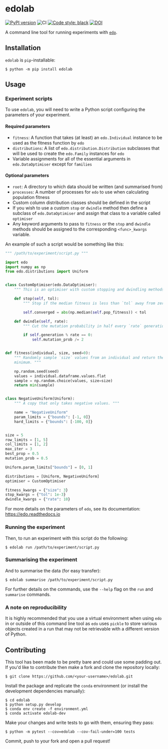 # edolab

[![PyPI version](https://badge.fury.io/py/edolab.svg)](https://badge.fury.io/py/edolab)
![CI](https://github.com/daffidwilde/edolab/workflows/CI/badge.svg)
[![Code style: black](https://img.shields.io/badge/code%20style-black-000000.svg)](https://github.com/psf/black)
[![DOI](https://zenodo.org/badge/DOI/10.5281/zenodo.3979467.svg)](https://doi.org/10.5281/zenodo.3979467)

A command line tool for running experiments with
[`edo`](https://github.com/daffidwilde/edo).


## Installation

`edolab` is `pip`-installable:

```
$ python -m pip install edolab
```


## Usage

### Experiment scripts

To use `edolab`, you will need to write a Python script configuring the
parameters of your experiment.

#### Required parameters

- `fitness`: A function that takes (at least) an `edo.Individual` instance
  to be used as the fitness function by `edo`
- `distributions`: A list of `edo.distribution.Distribution` subclasses that
  will be used to create the `edo.Family` instances for `edo`
- Variable assignments for all of the essential arguments in
  `edo.DataOptimiser` except for `families`

#### Optional parameters

- `root`: A directory to which data should be written (and summarised from)
- `processes`: A number of processes for `edo` to use when calculating
  population fitness
- Custom column distribution classes should be defined in the script
- If you wish to use a custom `stop` or `dwindle` method then define a subclass
  of `edo.DataOptimiser` and assign that class to a variable called `optimiser`
- Any keyword arguments to pass to `fitness` or the `stop` and `dwindle` methods
  should be assigned to the corresponding `<func>_kwargs` variable.

An example of such a script would be something like this:

```python
""" /path/to/experiment/script.py """

import edo
import numpy as np
from edo.distributions import Uniform


class CustomOptimiser(edo.DataOptimiser):
    """ This is an optimiser with custom stopping and dwindling methods. """

    def stop(self, tol):
        """ Stop if the median fitness is less than `tol` away from zero. """

        self.converged = abs(np.median(self.pop_fitness)) < tol

    def dwindle(self, rate):
        """ Cut the mutation probability in half every `rate` generations. """

        if self.generation % rate == 0:
            self.mutation_prob /= 2


def fitness(individual, size, seed=0):
    """ Randomly sample `size` values from an individual and return the
    minimum. """

    np.random.seed(seed)
    values = individual.dataframe.values.flat
    sample = np.random.choice(values, size=size)
    return min(sample)


class NegativeUniform(Uniform):
    """ A copy that only takes negative values. """

    name = "NegativeUniform"
    param_limits = {"bounds": [-1, 0]}
    hard_limits = {"bounds": [-100, 0]}


size = 5
row_limits = [1, 5]
col_limits = [1, 2]
max_iter = 3
best_prop = 0.5
mutation_prob = 0.5

Uniform.param_limits["bounds"] = [0, 1]

distributions = [Uniform, NegativeUniform]
optimiser = CustomOptimiser

fitness_kwargs = {"size": 3}
stop_kwargs = {"tol": 1e-3}
dwindle_kwargs = {"rate": 10}
```

For more details on the parameters of `edo`, see its documentation:
<https://edo.readthedocs.io>

### Running the experiment

Then, to run an experiment with this script do the following:

```
$ edolab run /path/to/experiment/script.py
```

### Summarising the experiment

And to summarise the data (for easy transfer):

```
$ edolab summarise /path/to/experiment/script.py
```

For further details on the commands, use the `--help` flag on the `run` and
`summarise` commands.

### A note on reproducibility

It is highly recommended that you use a virtual environment when using `edo` in
or outside of this command line tool as `edo` uses `pickle` to store various
objects created in a run that may not be retrievable with a different version of
Python.


## Contributing

This tool has been made to be pretty bare and could use some padding out. If
you'd like to contribute then make a fork and clone the repository locally:

```
$ git clone https://github.com/<your-username>/edolab.git
```

Install the package and replicate the `conda` environment (or install the
development dependencies manually):

```
$ cd edolab
$ python setup.py develop
$ conda env create -f environment.yml
$ conda activate edolab-dev
```

Make your changes and write tests to go with them, ensuring they pass:

```
$ python -m pytest --cov=edolab --cov-fail-under=100 tests
```

Commit, push to your fork and open a pull request!
